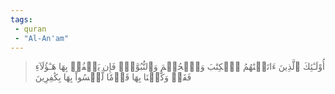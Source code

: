 ```yaml
---
tags: 
 - quran 
 - "Al-An'am"
---
```


> أُوْلَـٰٓئِكَ ٱلَّذِينَ ءَاتَيۡنَٰهُمُ ٱلۡكِتَٰبَ وَٱلۡحُكۡمَ وَٱلنُّبُوَّةَۚ فَإِن يَكۡفُرۡ بِهَا هَـٰٓؤُلَآءِ فَقَدۡ وَكَّلۡنَا بِهَا قَوۡمٗا لَّيۡسُواْ بِهَا بِكَٰفِرِينَ
